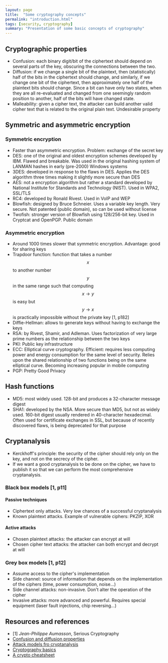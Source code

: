 ```yaml
---
layout: page
title:  "Some cryptography concepts"
permalink: "introduction.html"
tags: [security, cryptography]
summary: "Presentation of some basic concepts of cryptography"
---
```


## Cryptographic properties
* Confusion: each binary digit/bit of the ciphertext should depend on
several parts of the key, obscuring the connections between the two.
* Diffusion: if we change a single bit of the plaintext, then
(statistically) half of the bits in the ciphertext should change, and similarly,
 if we change one bit of the ciphertext, then approximately one half of the
 plaintext bits should change. Since a bit can have only two states, when they
 are all re-evaluated and changed from one seemingly random position to another,
 half of the bits will have changed state.
* Malleability: given a cipher text, the attacker can build another valid cipher
text that is related to the original plain text. Undesirable property


## Symmetric and asymmetric encryption
### Symmetric encryption
* Faster than asymmetric encryption. Problem: exchange of the secret key
* DES: one of the original and oldest encryption schemes developed by IBM.
Flawed and breakable. Was used in the original hashing system of LANMAN hashes
in early (pre-2000) Windows systems
* 3DES: developed in response to the flaws in DES. Applies the DES algorithm
three times making it slightly more secure than DES
* AES: not a encryption algorithm but rather a standard developed by National
Institute for Standards and Technology (NIST). Used in WPA2, SSL/TLS
* RC4: developed by Ronald Rivest. Used in VoIP and WEP
* Blowfish: designed by Bruce Schneier. Uses a variable key length. Very secure.
Not patented (public domain), so can be used without license
* Twofish: stronger version of Blowfish using 128/256-bit key. Used in Cryptcat
and OpenPGP. Public domain

### Asymmetric encryption
* Around 1000 times slower that symmetric encryption. Advantage: good for
sharing keys
* Trapdoor function: function that takes a number $$x$$ to another number
$$y$$ in the same range such that computing $$x \to y$$ is easy but $$y \to x$$
is practically impossible without the private key [1, p182]
* Diffie-Hellman: allows to generate keys without having to exchange the keys
* RSA: by Rivest, Shamir, and Adleman. Uses factorization of very large prime
numbers as the relationship between the two keys
* PKI: Public key infrastructure
* ECC: Elliptical curve cryptography. Efficient: requires less computing power and
 energy consumption for the same level of security. Relies upon the shared
 relationship of two functions being on the same elliptical curve. Becoming
 increasing popular in mobile computing
* PGP: Pretty Good Privacy

## Hash functions
* MD5: most widely used. 128-bit and produces a 32-character message digest
* SHA1: developed by the NSA. More secure than MD5, but not as widely used.
 160-bit digest usually rendered in 40-character hexadecimal. Often used for
 certificate exchanges in SSL, but because of recently discovered flaws, is being
 deprecated for that purpose

## Cryptanalysis
* Kerckhoff's principle: the security of the cipher should rely only on the key,
and not on the secrecy of the cipher.
* If we want a good cryptanalysis to be done on the cipher, we have to publish
  it so that we can perform the most comprehensive cryptanalysis.

### Black box models [1, p11]
#### Passive techniques
* Ciphertext only attacks. Very low chances of a successful cryptanalysis
* Known plaintext attacks. Example of vulnerable ciphers: PKZIP, XOR

#### Active attacks
* Chosen plaintext attacks: the attacker can encrypt at will
* Chosen cipher text attacks: the attacker can both encrypt and decrypt at will

### Grey box models [1, p12]
* Assume access to the cipher's implementation
* Side channel: source of information that depends on the implementation of the
ciphers (time, power consumption, noise...)
* Side channel attacks: non-invasive. Don't alter the operation of the cipher
* Invasive attacks: more advanced and powerful. Requires special equipment
(laser fault injections, chip reversing...)

## Resources and references
* [1] *Jean-Philippe Aumasson*, Serious Cryptography
* [Confusion and diffusion properties](https://en.wikipedia.org/wiki/Confusion_and_diffusion)
* [Attack models fro cryptanalysis](https://www.hackers-arise.com/single-post/2019/04/30/Cryptography-Basics-Part-2-Attack-Models-for-Cryptanalysis)
* [Cryptography basics](https://www.hackers-arise.com/cryptography-basics)
* [A crypto cheatsheet](https://pequalsnp-team.github.io/cheatsheet/crypto-101)
